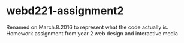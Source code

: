 webd221-assignment2
===================
Renamed on March.8.2016 to represent what the code actually is.
Homework assignment from year 2 web design and interactive media
